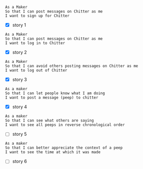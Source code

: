 ```
As a Maker
So that I can post messages on Chitter as me
I want to sign up for Chitter
```
- [x] story 1

```
As a Maker
So that I can post messages on Chitter as me
I want to log in to Chitter
```
- [x] story 2

```
As a Maker
So that I can avoid others posting messages on Chitter as me
I want to log out of Chitter
```
- [x] story 3

```
As a maker
So that I can let people know what I am doing
I want to post a message (peep) to chitter
```
- [x] story 4

```
As a maker
So that I can see what others are saying
I want to see all peeps in reverse chronological order
```
- [ ] story 5

```
As a maker
So that I can better appreciate the context of a peep
I want to see the time at which it was made
```
- [ ] story 6
